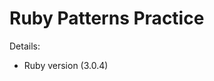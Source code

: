 # Ruby Patterns Practice

Details:

* Ruby version (3.0.4)

[//]: # (* List of patterns in this repo:)

